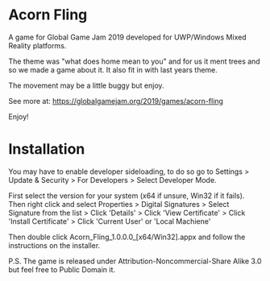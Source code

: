 # Acorn Fling
A game for Global Game Jam 2019 developed for UWP/Windows Mixed Reality platforms.

The theme was "what does home mean to you" and for us it ment trees and so we made a game about it. It also fit in with last years theme.

The movement may be a little buggy but enjoy.

See more at: https://globalgamejam.org/2019/games/acorn-fling

Enjoy!

# Installation

You may have to enable developer sideloading, to do so go to Settings > Update & Security > For Developers > Select Developer Mode.

First select the version for your system (x64 if unsure, Win32 if it fails). Then right click and select Properties > Digital Signatures > Select Signature from the list > Click 'Details'  > Click 'View Certificate' > Click 'Install Certificate' > Click 'Current User' or 'Local Machiene' 

Then double click Acorn_Fling_1.0.0.0_[x64/Win32].appx and follow the instructions on the installer.

P.S. The game is released under Attribution-Noncommercial-Share Alike 3.0 but feel free to Public Domain it.
